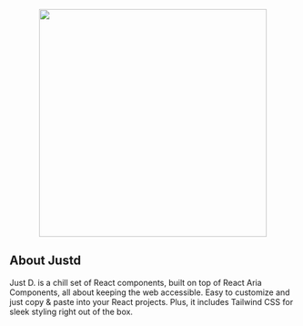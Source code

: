 <p align="center"><a href="https://laravel.com" target="_blank"><img src="https://justd.co/opengraph-image.png" width="400"></a></p>

## About Justd 

Just D. is a chill set of React components, built on top of React Aria Components, all about keeping the web accessible. Easy to customize and just copy & paste into your React projects. Plus, it includes Tailwind CSS for sleek styling right out of the box. 
